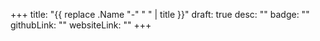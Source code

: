 +++
title: "{{ replace .Name "-" " " | title }}"
draft: true
desc: ""
badge: ""
githubLink: ""
websiteLink: ""
+++